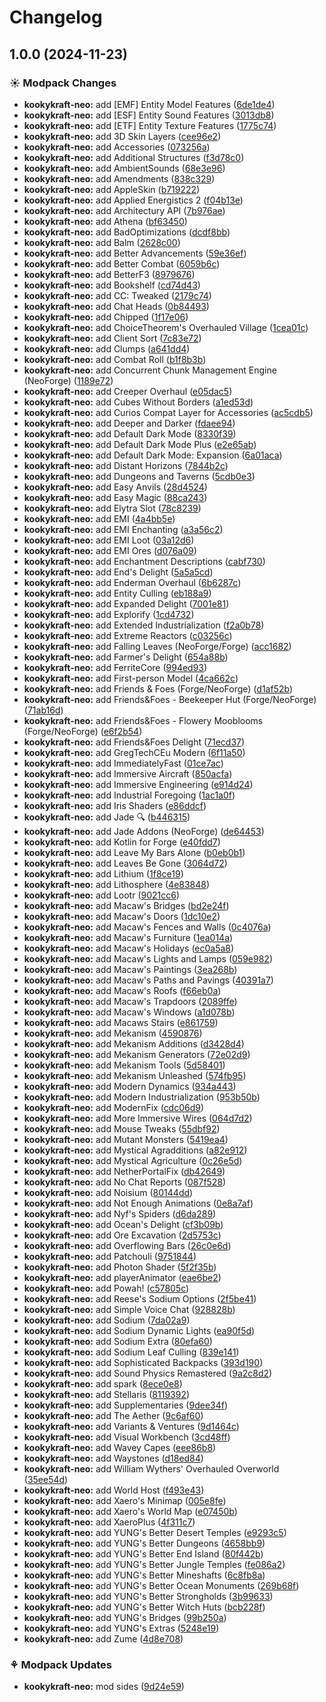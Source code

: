 # Changelog

## 1.0.0 (2024-11-23)


### ☀ Modpack Changes

* **kookykraft-neo:** add [EMF] Entity Model Features ([6de1de4](https://github.com/izmystic/kookykraft-neo/commit/6de1de45e66e31bd9feecf0ff3d296b41481484f))
* **kookykraft-neo:** add [ESF] Entity Sound Features ([3013db8](https://github.com/izmystic/kookykraft-neo/commit/3013db8227f369dd312df386279ccf22d4002a01))
* **kookykraft-neo:** add [ETF] Entity Texture Features ([1775c74](https://github.com/izmystic/kookykraft-neo/commit/1775c74995d88211138822be2e48e049ca52fa63))
* **kookykraft-neo:** add 3D Skin Layers ([cee96e2](https://github.com/izmystic/kookykraft-neo/commit/cee96e28834b60628ca8bc4bf2401b4f82179a99))
* **kookykraft-neo:** add Accessories ([073256a](https://github.com/izmystic/kookykraft-neo/commit/073256a68f8e277a0a388be222d9eb89b2d5bd45))
* **kookykraft-neo:** add Additional Structures ([f3d78c0](https://github.com/izmystic/kookykraft-neo/commit/f3d78c04b61b7203051f5a4b3367943eb5944e6a))
* **kookykraft-neo:** add AmbientSounds ([68e3e96](https://github.com/izmystic/kookykraft-neo/commit/68e3e96262fc01f68b2c03b7c8d3712347717bc6))
* **kookykraft-neo:** add Amendments ([838c329](https://github.com/izmystic/kookykraft-neo/commit/838c329daaaf05a2b9c0bd773ca77abd2f27bd74))
* **kookykraft-neo:** add AppleSkin ([b719222](https://github.com/izmystic/kookykraft-neo/commit/b719222dca3af4865c3b0eb7baf39fbdda624da1))
* **kookykraft-neo:** add Applied Energistics 2 ([f04b13e](https://github.com/izmystic/kookykraft-neo/commit/f04b13eafec30799869178347d985242ad26446e))
* **kookykraft-neo:** add Architectury API ([7b976ae](https://github.com/izmystic/kookykraft-neo/commit/7b976ae11b78cb15546ceb3c5f9784065170c859))
* **kookykraft-neo:** add Athena ([bf63450](https://github.com/izmystic/kookykraft-neo/commit/bf63450b05e20c9ec9cc505cb8a262f52bcb6a99))
* **kookykraft-neo:** add BadOptimizations ([dcdf8bb](https://github.com/izmystic/kookykraft-neo/commit/dcdf8bbc90e14e8953197d44839f2cbc40fa66f8))
* **kookykraft-neo:** add Balm ([2628c00](https://github.com/izmystic/kookykraft-neo/commit/2628c0006e19e06e0ecddc9bfc4fd39f33db2943))
* **kookykraft-neo:** add Better Advancements ([59e36ef](https://github.com/izmystic/kookykraft-neo/commit/59e36ef987f830905c8abaf84fafca2b3cd63186))
* **kookykraft-neo:** add Better Combat ([6059b6c](https://github.com/izmystic/kookykraft-neo/commit/6059b6c42b96e5b09bfcb0de72d46e3d27f07abe))
* **kookykraft-neo:** add BetterF3 ([8979676](https://github.com/izmystic/kookykraft-neo/commit/89796765d39ebd1847d2079d1addc1d70d20eb09))
* **kookykraft-neo:** add Bookshelf ([cd74d43](https://github.com/izmystic/kookykraft-neo/commit/cd74d43be4a45e255c039444a7222b7eb275c5b8))
* **kookykraft-neo:** add CC: Tweaked ([2179c74](https://github.com/izmystic/kookykraft-neo/commit/2179c74348da29a14165da144df11ca002ffd7a4))
* **kookykraft-neo:** add Chat Heads ([0b84493](https://github.com/izmystic/kookykraft-neo/commit/0b84493d8991ef8c5ca4f38886687f2c901db643))
* **kookykraft-neo:** add Chipped ([1f17e06](https://github.com/izmystic/kookykraft-neo/commit/1f17e06ff0566738779874276f1bf744b4ff6ee4))
* **kookykraft-neo:** add ChoiceTheorem's Overhauled Village ([1cea01c](https://github.com/izmystic/kookykraft-neo/commit/1cea01cfc5dd546059209983760ca1da8bea46cc))
* **kookykraft-neo:** add Client Sort ([7c83e72](https://github.com/izmystic/kookykraft-neo/commit/7c83e72262bd8151318bcf5cbc4bf64532a3404b))
* **kookykraft-neo:** add Clumps ([a641dd4](https://github.com/izmystic/kookykraft-neo/commit/a641dd4cba8d8c4b609dbd7848d5947e7b27dd2b))
* **kookykraft-neo:** add Combat Roll ([b1f8b3b](https://github.com/izmystic/kookykraft-neo/commit/b1f8b3b2e4917880252cd162aae0387bf9cf89f4))
* **kookykraft-neo:** add Concurrent Chunk Management Engine (NeoForge) ([1189e72](https://github.com/izmystic/kookykraft-neo/commit/1189e72524893eb7e00061e52c86fc44e4abb721))
* **kookykraft-neo:** add Creeper Overhaul ([e05dac5](https://github.com/izmystic/kookykraft-neo/commit/e05dac5a1f7b9500b6b01628ea18649f98221cc4))
* **kookykraft-neo:** add Cubes Without Borders ([a1ed53d](https://github.com/izmystic/kookykraft-neo/commit/a1ed53d27b7e38c4024288706a39375b658438eb))
* **kookykraft-neo:** add Curios Compat Layer for Accessories ([ac5cdb5](https://github.com/izmystic/kookykraft-neo/commit/ac5cdb5d89134b385579a2828071bd2f054af161))
* **kookykraft-neo:** add Deeper and Darker ([fdaee94](https://github.com/izmystic/kookykraft-neo/commit/fdaee94eac19f7fbc7fd7cc3ce7e2692cce98ccc))
* **kookykraft-neo:** add Default Dark Mode ([8330f39](https://github.com/izmystic/kookykraft-neo/commit/8330f39d17c63b851e833a59a8012a62f1b8a4cc))
* **kookykraft-neo:** add Default Dark Mode Plus ([e2e65ab](https://github.com/izmystic/kookykraft-neo/commit/e2e65ab9dfc3b86006bb6b608a4d7d404babd9f6))
* **kookykraft-neo:** add Default Dark Mode: Expansion ([6a01aca](https://github.com/izmystic/kookykraft-neo/commit/6a01aca292c1189011a846d178724f5e497a95d2))
* **kookykraft-neo:** add Distant Horizons ([7844b2c](https://github.com/izmystic/kookykraft-neo/commit/7844b2cb6516442744a6c62d759e31690556939a))
* **kookykraft-neo:** add Dungeons and Taverns ([5cdb0e3](https://github.com/izmystic/kookykraft-neo/commit/5cdb0e33406d15343f83bb3a98d58ebd162e6997))
* **kookykraft-neo:** add Easy Anvils ([28d4524](https://github.com/izmystic/kookykraft-neo/commit/28d452455bed6bed93a056f35e8b261e4d91378f))
* **kookykraft-neo:** add Easy Magic ([88ca243](https://github.com/izmystic/kookykraft-neo/commit/88ca243c19cfd47477931459d1a5b44983315d63))
* **kookykraft-neo:** add Elytra Slot ([78c8239](https://github.com/izmystic/kookykraft-neo/commit/78c8239bce2178e9cae592cbbc2ee21ee90d0026))
* **kookykraft-neo:** add EMI ([4a4bb5e](https://github.com/izmystic/kookykraft-neo/commit/4a4bb5ecb996ba9cf675c2e2d6780c8e3c3aed07))
* **kookykraft-neo:** add EMI Enchanting ([a3a56c2](https://github.com/izmystic/kookykraft-neo/commit/a3a56c2c2bee9d859e361e58507256e212e42ba5))
* **kookykraft-neo:** add EMI Loot ([03a12d6](https://github.com/izmystic/kookykraft-neo/commit/03a12d6ea83a77b56ba87ff252df6d7cc1dc268b))
* **kookykraft-neo:** add EMI Ores ([d076a09](https://github.com/izmystic/kookykraft-neo/commit/d076a093e4c789572e22b2f0ac19dd276581c2a2))
* **kookykraft-neo:** add Enchantment Descriptions ([cabf730](https://github.com/izmystic/kookykraft-neo/commit/cabf73058ca807011ddaa7bfdd8aeff223c9cba7))
* **kookykraft-neo:** add End's Delight ([5a5a5cd](https://github.com/izmystic/kookykraft-neo/commit/5a5a5cdba9ec8e0cfe186de18a0b816e914ef86e))
* **kookykraft-neo:** add Enderman Overhaul ([6b6287c](https://github.com/izmystic/kookykraft-neo/commit/6b6287c6a809363500de51c5cf73b1917fb73b46))
* **kookykraft-neo:** add Entity Culling ([eb188a9](https://github.com/izmystic/kookykraft-neo/commit/eb188a950cd0856440ef03d095182199a9b1c5a2))
* **kookykraft-neo:** add Expanded Delight ([7001e81](https://github.com/izmystic/kookykraft-neo/commit/7001e81c9c8a1e06a0c2d884f8ca2016ad1a3f3a))
* **kookykraft-neo:** add Explorify ([1cd4732](https://github.com/izmystic/kookykraft-neo/commit/1cd4732b5fe3078f3158b832e027d80e36582a3c))
* **kookykraft-neo:** add Extended Industrialization ([f2a0b78](https://github.com/izmystic/kookykraft-neo/commit/f2a0b782eb745e15e02d3daa5cfa91d5881d9990))
* **kookykraft-neo:** add Extreme Reactors ([c03256c](https://github.com/izmystic/kookykraft-neo/commit/c03256ce9bdf1d4eabe19df7972a611e4e68dd9a))
* **kookykraft-neo:** add Falling Leaves (NeoForge/Forge) ([acc1682](https://github.com/izmystic/kookykraft-neo/commit/acc16822b64c9dedc578691b4e8ec6ed27c29b44))
* **kookykraft-neo:** add Farmer's Delight ([654a88b](https://github.com/izmystic/kookykraft-neo/commit/654a88ba993d5c563ba40fe53d787e42b47410cf))
* **kookykraft-neo:** add FerriteCore ([994ed93](https://github.com/izmystic/kookykraft-neo/commit/994ed9312f19372477d73fc9c97452ec6041ecea))
* **kookykraft-neo:** add First-person Model ([4ca662c](https://github.com/izmystic/kookykraft-neo/commit/4ca662cb9c4efa5cc82702e309434fca24d81a7d))
* **kookykraft-neo:** add Friends & Foes (Forge/NeoForge) ([d1af52b](https://github.com/izmystic/kookykraft-neo/commit/d1af52bf442e8ae520e25b6b63410897b811e61d))
* **kookykraft-neo:** add Friends&Foes - Beekeeper Hut (Forge/NeoForge) ([71ab16d](https://github.com/izmystic/kookykraft-neo/commit/71ab16d6d77f33557df9728fa050193bc9a49d8f))
* **kookykraft-neo:** add Friends&Foes - Flowery Mooblooms (Forge/NeoForge) ([e6f2b54](https://github.com/izmystic/kookykraft-neo/commit/e6f2b54cfa333a94515017ce141a99fe52750cc5))
* **kookykraft-neo:** add Friends&Foes Delight ([71ecd37](https://github.com/izmystic/kookykraft-neo/commit/71ecd37aa730cfa96026fc3151a8fbbefbbc82cb))
* **kookykraft-neo:** add GregTechCEu Modern ([6f11a50](https://github.com/izmystic/kookykraft-neo/commit/6f11a50df687f963b3af0d6d5974e2d1a5dac724))
* **kookykraft-neo:** add ImmediatelyFast ([01ce7ac](https://github.com/izmystic/kookykraft-neo/commit/01ce7ac35e72c0ed4b4e497e3c83264a7bfae7a6))
* **kookykraft-neo:** add Immersive Aircraft ([850acfa](https://github.com/izmystic/kookykraft-neo/commit/850acfa25aa64b814d3f749bd2e049e1651228ec))
* **kookykraft-neo:** add Immersive Engineering ([e914d24](https://github.com/izmystic/kookykraft-neo/commit/e914d242810dcbf161cbb9f5a9bfdb2470e07978))
* **kookykraft-neo:** add Industrial Foregoing ([1ac1a0f](https://github.com/izmystic/kookykraft-neo/commit/1ac1a0fb01732e4a7c74bc66c7711b5e81871da7))
* **kookykraft-neo:** add Iris Shaders ([e86ddcf](https://github.com/izmystic/kookykraft-neo/commit/e86ddcf6939868bcc4687c62ba337f6a9d822757))
* **kookykraft-neo:** add Jade 🔍 ([b446315](https://github.com/izmystic/kookykraft-neo/commit/b44631517b3de47cacb6a784790fa89f68dcbd21))
* **kookykraft-neo:** add Jade Addons (NeoForge) ([de64453](https://github.com/izmystic/kookykraft-neo/commit/de6445382a389e207a67820cd77b5e5130b0a4d4))
* **kookykraft-neo:** add Kotlin for Forge ([e40fdd7](https://github.com/izmystic/kookykraft-neo/commit/e40fdd70091b79a6f1bfd89974116bd19fd84a3a))
* **kookykraft-neo:** add Leave My Bars Alone ([b0eb0b1](https://github.com/izmystic/kookykraft-neo/commit/b0eb0b10d91bb0d27ead7be88a4bf16c51360846))
* **kookykraft-neo:** add Leaves Be Gone ([3064d72](https://github.com/izmystic/kookykraft-neo/commit/3064d720ec849a0e33c9f8c8c81516d4fac5f39a))
* **kookykraft-neo:** add Lithium ([1f8ce19](https://github.com/izmystic/kookykraft-neo/commit/1f8ce199484c4ed6d221fa3a9b5f6daf4e4d65ec))
* **kookykraft-neo:** add Lithosphere ([4e83848](https://github.com/izmystic/kookykraft-neo/commit/4e8384839ec63e9691c4b14b744738e54a216f58))
* **kookykraft-neo:** add Lootr ([9021cc6](https://github.com/izmystic/kookykraft-neo/commit/9021cc6e34c9b5fd5e6c98cf7929fa446d5465f5))
* **kookykraft-neo:** add Macaw's Bridges ([bd2e24f](https://github.com/izmystic/kookykraft-neo/commit/bd2e24f69cb2f8179aec390135ac573549f66437))
* **kookykraft-neo:** add Macaw's Doors ([1dc10e2](https://github.com/izmystic/kookykraft-neo/commit/1dc10e278100325af01ad6ba483911a84fc9ed02))
* **kookykraft-neo:** add Macaw's Fences and Walls ([0c4076a](https://github.com/izmystic/kookykraft-neo/commit/0c4076a58ed9b98360f07730a77ed8a763e3a77b))
* **kookykraft-neo:** add Macaw's Furniture ([1ea014a](https://github.com/izmystic/kookykraft-neo/commit/1ea014afe1d2a9a13a6c73443a4448acee17ebc8))
* **kookykraft-neo:** add Macaw's Holidays ([ec0a5a8](https://github.com/izmystic/kookykraft-neo/commit/ec0a5a8f9cc34f8e21f20d66557787deec0fbe3a))
* **kookykraft-neo:** add Macaw's Lights and Lamps ([059e982](https://github.com/izmystic/kookykraft-neo/commit/059e9821518408c6f05528485f97e7d743c741c5))
* **kookykraft-neo:** add Macaw's Paintings ([3ea268b](https://github.com/izmystic/kookykraft-neo/commit/3ea268bb19e4194387dab4526ee56c72ac2fa566))
* **kookykraft-neo:** add Macaw's Paths and Pavings ([40391a7](https://github.com/izmystic/kookykraft-neo/commit/40391a7460d0c7c731eee0d62f5fa6cc1802c481))
* **kookykraft-neo:** add Macaw's Roofs ([f66eb0a](https://github.com/izmystic/kookykraft-neo/commit/f66eb0a96b15bfc7eb60c235e6b8feac99047333))
* **kookykraft-neo:** add Macaw's Trapdoors ([2089ffe](https://github.com/izmystic/kookykraft-neo/commit/2089ffeb1c2daf5b314e6287dcf975a4c81263fb))
* **kookykraft-neo:** add Macaw's Windows ([a1d078b](https://github.com/izmystic/kookykraft-neo/commit/a1d078b58bedd62e66f7802157336a661010c33a))
* **kookykraft-neo:** add Macaws Stairs ([e861759](https://github.com/izmystic/kookykraft-neo/commit/e861759cb5e715cf88a20752f415fa649fb418db))
* **kookykraft-neo:** add Mekanism ([4590876](https://github.com/izmystic/kookykraft-neo/commit/459087664cd4aadec4a22d52cef7758e3130b9c7))
* **kookykraft-neo:** add Mekanism Additions ([d3428d4](https://github.com/izmystic/kookykraft-neo/commit/d3428d434af0e461e94e236b12498328e20ec156))
* **kookykraft-neo:** add Mekanism Generators ([72e02d9](https://github.com/izmystic/kookykraft-neo/commit/72e02d9e05f13d7a449784918ed7dead4ae04ef1))
* **kookykraft-neo:** add Mekanism Tools ([5d58401](https://github.com/izmystic/kookykraft-neo/commit/5d584014ee5751a42ab4cf2ac22aabf2a5185b18))
* **kookykraft-neo:** add Mekanism Unleashed ([574fb95](https://github.com/izmystic/kookykraft-neo/commit/574fb954214145065881a42334c636316c8bbdbf))
* **kookykraft-neo:** add Modern Dynamics ([934a443](https://github.com/izmystic/kookykraft-neo/commit/934a443c134f0ed854c128444c8993d14a0766be))
* **kookykraft-neo:** add Modern Industrialization ([953b50b](https://github.com/izmystic/kookykraft-neo/commit/953b50b443c1334b2113bffccc3757ed4163c274))
* **kookykraft-neo:** add ModernFix ([cdc06d9](https://github.com/izmystic/kookykraft-neo/commit/cdc06d902173621ffb5eac9334b3531ebbd0a7e5))
* **kookykraft-neo:** add More Immersive Wires ([064d7d2](https://github.com/izmystic/kookykraft-neo/commit/064d7d24ef22d2084d7185c8980adeab77bad7ba))
* **kookykraft-neo:** add Mouse Tweaks ([55dbf92](https://github.com/izmystic/kookykraft-neo/commit/55dbf924801d1a90b96676cca4b0bc0d64951657))
* **kookykraft-neo:** add Mutant Monsters ([5419ea4](https://github.com/izmystic/kookykraft-neo/commit/5419ea4299cd41607293ae26ee856cd12fdd1331))
* **kookykraft-neo:** add Mystical Agradditions ([a82e912](https://github.com/izmystic/kookykraft-neo/commit/a82e912f0f0814aadfb485b37e407ac342e7a29a))
* **kookykraft-neo:** add Mystical Agriculture ([0c26e5d](https://github.com/izmystic/kookykraft-neo/commit/0c26e5d70291b4ada66f1e7e7d5756b95601e4ec))
* **kookykraft-neo:** add NetherPortalFix ([db42649](https://github.com/izmystic/kookykraft-neo/commit/db42649d1b62253aeaf26ca97b8f7eb06e934197))
* **kookykraft-neo:** add No Chat Reports ([087f528](https://github.com/izmystic/kookykraft-neo/commit/087f528b2d6430cafeedf83dfc467678da6559ec))
* **kookykraft-neo:** add Noisium ([80144dd](https://github.com/izmystic/kookykraft-neo/commit/80144ddf5c6cb752258786d6dd3a644fc6fdc160))
* **kookykraft-neo:** add Not Enough Animations ([0e8a7af](https://github.com/izmystic/kookykraft-neo/commit/0e8a7af3c601e130544edbf1956d890280cfb7ed))
* **kookykraft-neo:** add Nyf's Spiders ([d6da289](https://github.com/izmystic/kookykraft-neo/commit/d6da289493ef443453616339fb591a574165e872))
* **kookykraft-neo:** add Ocean's Delight ([cf3b09b](https://github.com/izmystic/kookykraft-neo/commit/cf3b09bccf909577307561e2ea0b2dfa453a1ca1))
* **kookykraft-neo:** add Ore Excavation ([2d5753c](https://github.com/izmystic/kookykraft-neo/commit/2d5753c40e27bd54488e32d1226145b76cb8aa32))
* **kookykraft-neo:** add Overflowing Bars ([26c0e6d](https://github.com/izmystic/kookykraft-neo/commit/26c0e6d0f1196a02d1fa6304662217327846618e))
* **kookykraft-neo:** add Patchouli ([9751844](https://github.com/izmystic/kookykraft-neo/commit/97518442a8cf39ff3f4dcd95ab7421477c48c863))
* **kookykraft-neo:** add Photon Shader ([5f2f35b](https://github.com/izmystic/kookykraft-neo/commit/5f2f35b69ba1957e339da2797a30f32657f4c556))
* **kookykraft-neo:** add playerAnimator ([eae6be2](https://github.com/izmystic/kookykraft-neo/commit/eae6be2a314b2e71c4578cfc8c2671c68649a474))
* **kookykraft-neo:** add Powah! ([c57805c](https://github.com/izmystic/kookykraft-neo/commit/c57805c717eb5965523516f5f280c95be41e385f))
* **kookykraft-neo:** add Reese's Sodium Options ([2f5be41](https://github.com/izmystic/kookykraft-neo/commit/2f5be41f9db3a967b055518565934fd1a391f132))
* **kookykraft-neo:** add Simple Voice Chat ([928828b](https://github.com/izmystic/kookykraft-neo/commit/928828bda1e4a32682aa2b4c1b64e033f9459871))
* **kookykraft-neo:** add Sodium ([7da02a9](https://github.com/izmystic/kookykraft-neo/commit/7da02a9b8c5c5721e487f1c7e6c34c987e308cfd))
* **kookykraft-neo:** add Sodium Dynamic Lights ([ea90f5d](https://github.com/izmystic/kookykraft-neo/commit/ea90f5d80eae69efc54c409f8bf150f7fdc2941a))
* **kookykraft-neo:** add Sodium Extra ([80efa60](https://github.com/izmystic/kookykraft-neo/commit/80efa60c89b81ca276ef42ee658ba8631ed328d7))
* **kookykraft-neo:** add Sodium Leaf Culling ([839e141](https://github.com/izmystic/kookykraft-neo/commit/839e141331594315e3c1cb968349bece56ed208e))
* **kookykraft-neo:** add Sophisticated Backpacks ([393d190](https://github.com/izmystic/kookykraft-neo/commit/393d1906bd2ec3325a2c89bd2c52d92a7aa5612c))
* **kookykraft-neo:** add Sound Physics Remastered ([9a2c8d2](https://github.com/izmystic/kookykraft-neo/commit/9a2c8d2efa536931a3c2b2e00551b15773dcfaa7))
* **kookykraft-neo:** add spark ([8ece0e8](https://github.com/izmystic/kookykraft-neo/commit/8ece0e863ae065928abc331e0f45fc77940ad608))
* **kookykraft-neo:** add Stellaris ([8119392](https://github.com/izmystic/kookykraft-neo/commit/81193926367879c059297c805908aa6427658a16))
* **kookykraft-neo:** add Supplementaries ([9dee34f](https://github.com/izmystic/kookykraft-neo/commit/9dee34fc1f627b4f502cae04df7ac6722a26bd8e))
* **kookykraft-neo:** add The Aether ([9c6af60](https://github.com/izmystic/kookykraft-neo/commit/9c6af6069daf92ce1d2bdf2734e71753afff2a85))
* **kookykraft-neo:** add Variants & Ventures ([9d1464c](https://github.com/izmystic/kookykraft-neo/commit/9d1464c86c8eab0f1deb9073b40596a666b97b79))
* **kookykraft-neo:** add Visual Workbench ([3cd48ff](https://github.com/izmystic/kookykraft-neo/commit/3cd48ffa2cbfb7094cb821183a3a1e5a442c4d3c))
* **kookykraft-neo:** add Wavey Capes ([eee86b8](https://github.com/izmystic/kookykraft-neo/commit/eee86b8a9ff71046b8233f520118d0be5f575aaf))
* **kookykraft-neo:** add Waystones ([d18ed84](https://github.com/izmystic/kookykraft-neo/commit/d18ed84ab551779c057e28bb023313f1855501c1))
* **kookykraft-neo:** add William Wythers' Overhauled Overworld ([35ee54d](https://github.com/izmystic/kookykraft-neo/commit/35ee54d07a847902ca029f6326eaa61080f83742))
* **kookykraft-neo:** add World Host ([f493e43](https://github.com/izmystic/kookykraft-neo/commit/f493e4396ffe0534b72cd927500b5cb351e66865))
* **kookykraft-neo:** add Xaero's Minimap ([005e8fe](https://github.com/izmystic/kookykraft-neo/commit/005e8fe85e8dd5f7917c650273f00e2d1cbc49c2))
* **kookykraft-neo:** add Xaero's World Map ([e07450b](https://github.com/izmystic/kookykraft-neo/commit/e07450b50780602ee7b4ed9ee2e9e726ce5c9ab7))
* **kookykraft-neo:** add XaeroPlus ([4f311c7](https://github.com/izmystic/kookykraft-neo/commit/4f311c7ee3b5b9417fe57c0212eac322136e1104))
* **kookykraft-neo:** add YUNG's Better Desert Temples ([e9293c5](https://github.com/izmystic/kookykraft-neo/commit/e9293c5c9862a91b215e7bd3e3d964a69ab9981e))
* **kookykraft-neo:** add YUNG's Better Dungeons ([4658bb9](https://github.com/izmystic/kookykraft-neo/commit/4658bb96d7234461f339370ece781186c675e46e))
* **kookykraft-neo:** add YUNG's Better End Island ([80f442b](https://github.com/izmystic/kookykraft-neo/commit/80f442b7647e4c7f8a70a649236692287b56c56f))
* **kookykraft-neo:** add YUNG's Better Jungle Temples ([fe086a2](https://github.com/izmystic/kookykraft-neo/commit/fe086a295cc3b6559fd4656e940bfff75b1cafb7))
* **kookykraft-neo:** add YUNG's Better Mineshafts ([6c8fb8a](https://github.com/izmystic/kookykraft-neo/commit/6c8fb8af55f1b1c2dab46f065d3671a08ec2ebfd))
* **kookykraft-neo:** add YUNG's Better Ocean Monuments ([269b68f](https://github.com/izmystic/kookykraft-neo/commit/269b68fcaf01f23a58fb7199bf8bec13e14a9bc3))
* **kookykraft-neo:** add YUNG's Better Strongholds ([3b99633](https://github.com/izmystic/kookykraft-neo/commit/3b99633ba18c0cb5e2c9dd43f20d3258252a9532))
* **kookykraft-neo:** add YUNG's Better Witch Huts ([bcb228f](https://github.com/izmystic/kookykraft-neo/commit/bcb228fc1a95eae4fb7340bf6c9daacc61b3acd1))
* **kookykraft-neo:** add YUNG's Bridges ([99b250a](https://github.com/izmystic/kookykraft-neo/commit/99b250ab38d347257cc9d15253a5b1fb5bc1f6a0))
* **kookykraft-neo:** add YUNG's Extras ([5248e19](https://github.com/izmystic/kookykraft-neo/commit/5248e1983e63fd04f4068732405748e8396819a4))
* **kookykraft-neo:** add Zume ([4d8e708](https://github.com/izmystic/kookykraft-neo/commit/4d8e708e90375e7b94288620b1292c4b1966ad23))


### ⚘ Modpack Updates

* **kookykraft-neo:** mod sides ([9d24e59](https://github.com/izmystic/kookykraft-neo/commit/9d24e59e68f240c125d22f2bd75ef642665989c2))
